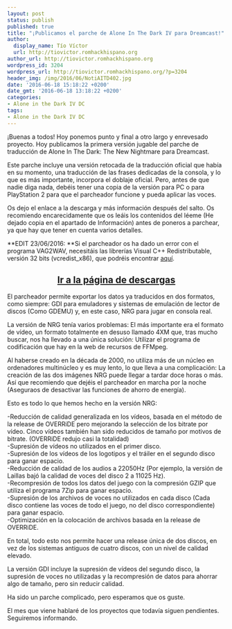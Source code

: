 ```yaml
---
layout: post
status: publish
published: true
title: "¡Publicamos el parche de Alone In The Dark IV para Dreamcast!"
author:
  display_name: Tío Víctor
  url: http://tiovictor.romhackhispano.org
author_url: http://tiovictor.romhackhispano.org
wordpress_id: 3204
wordpress_url: http://tiovictor.romhackhispano.org/?p=3204
header_img: /img/2016/06/NotiAITD402.jpg
date: '2016-06-18 15:18:22 +0200'
date_gmt: '2016-06-18 13:18:22 +0200'
categories:
- Alone in the Dark IV DC
tags:
- Alone in the Dark IV DC
---
```

¡Buenas a todos! Hoy ponemos punto y final a otro largo y enrevesado proyecto. Hoy publicamos la primera versión jugable del parche de traducción de Alone In The Dark: The New Nightmare para Dreamcast.

Este parche incluye una versión retocada de la traducción oficial que había en su momento, una traducción de las frases dedicadas de la consola, y lo que es más importante, incorpora el doblaje oficial. Pero, antes de que nadie diga nada, debéis tener una copia de la versión para PC o para PlayStation 2 para que el parcheador funcione y pueda aplicar las voces.

Os dejo el enlace a la descarga y más información después del salto. Os recomiendo encarecidamente que os leáis los contenidos del léeme (He dejado copia en el apartado de Información) antes de poneros a parchear, ya que hay que tener en cuenta varios detalles.

**EDIT 23/06/2016: **Si el parcheador os ha dado un error con el programa VAG2WAV, necesitáis las librerías Visual C++ Redistributable, versión 32 bits (vcredist_x86), que podréis encontrar <a href="https://www.microsoft.com/es-ES/download/details.aspx?id=48145">aquí</a>.

<h2 style="text-align: center;"><strong><a href="http://tiovictor.romhackhispano.org/alone-in-the-dark-dc/descargar/">Ir a la página de descargas</a></strong></h2>  

<!--more-->

El parcheador permite exportar los datos ya traducidos en dos formatos, como siempre: GDI para emuladores y sistemas de emulación de lector de discos (Como GDEMU) y, en este caso, NRG para jugar en consola real.

La versión de NRG tenía varios problemas: El más importante era el formato de vídeo, un formato totalmente en desuso llamado 4XM que, tras mucho buscar, nos ha llevado a una única solución: Utilizar el programa de codificación que hay en la web de recursos de FFMpeg.

Al haberse creado en la década de 2000, no utiliza más de un núcleo en ordenadores multinúcleo y es muy lento, lo que lleva a una complicación: La creación de las dos imágenes NRG puede llegar a tardar doce horas o más. Así que recomiendo que dejéis el parcheador en marcha por la noche (Aseguraos de desactivar las funciones de ahorro de energía).

Esto es todo lo que hemos hecho en la versión NRG:

-Reducción de calidad generalizada en los vídeos, basada en el método de la release de OVERRiDE pero mejorando la selección de los bitrate por vídeo. Cinco vídeos también han sido reducidos de tamaño por motivos de bitrate. (OVERRiDE redujo casi la totalidad)  
-Supresión de vídeos no utilizados en el primer disco.  
-Supresión de los vídeos de los logotipos y el tráiler en el segundo disco para ganar espacio.  
-Reducción de calidad de los audios a 22050Hz (Por ejemplo, la versión de Laillas bajó la calidad de voces del disco 2 a 11025 Hz).  
-Recompresión de todos los datos del juego con la compresión GZIP que utiliza el programa 7Zip para ganar espacio.  
-Supresión de los archivos de voces no utilizados en cada disco (Cada disco contiene las voces de todo el juego, no del disco correspondiente) para ganar espacio.  
-Optimización en la colocación de archivos basada en la release de OVERRiDE.  

En total, todo esto nos permite hacer una release única de dos discos, en vez de los sistemas antiguos de cuatro discos, con un nivel de calidad elevado.

La versión GDI incluye la supresión de vídeos del segundo disco, la supresión de voces no utilizadas y la recompresión de datos para ahorrar algo de tamaño, pero sin reducir calidad.

Ha sido un parche complicado, pero esperamos que os guste.

El mes que viene hablaré de los proyectos que todavía siguen pendientes. Seguiremos informando.
